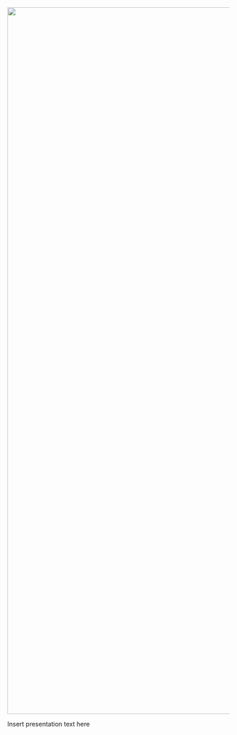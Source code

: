 <img src="https://victorcazalis.github.io/Bouirex2.JPG"  align="center" width="1600">

Insert presentation text here
